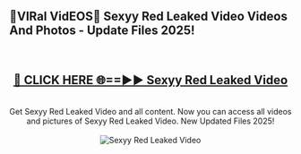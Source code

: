 <h2>🔴VIRal VidEOS🔴 Sexyy Red Leaked Video Videos And Photos - Update Files 2025!</h2>
<br>
<div align="center">
<h2><a href="https://virallinks.top/odZfE0" rel="nofollow">🔴 CLICK HERE 🌐==►► Sexyy Red Leaked Video</a></h2>
<br>
Get Sexyy Red Leaked Video and all content. Now you can access all videos and pictures of Sexyy Red Leaked Video. New Updated Files 2025!
<br>
<br>
<a href="https://virallinks.top/odZfE0" rel="nofollow" data-target="animated-image.originalLink"><img src="https://i.imgur.com/dJHk4Zq.gif)" alt="Sexyy Red Leaked Video" style="max-width: 100%; display: inline-block;" data-target="animated-image.originalImage"></a>
</div>
<br>
